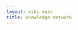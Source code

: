 ```yaml
---
layout: wiki_main
title: Knowledge network
---
```



<div id="neural-network">
</div>


<script>

window.addEventListener('load', function(e) {
	const KnowledgeGraph = window.$graph()

	const targetElement = document.querySelector('#neural-network')

	const dataset = ({{ site.data.wiki_datasets | jsonify }})
	console.log(dataset)

	KnowledgeGraph(document.querySelector("#neural-network"))
	  .graphData(dataset)
	  .width(targetElement.offsetWidth)
	  .height(targetElement.offsetWidth)
	  .nodeCanvasObject(function(node, ctx) {
	    const path = node.id;
        const fontSize = 8;

        const hierarchyNodes = path.split("/");
        const label = hierarchyNodes[hierarchyNodes.length - 1];

		// Rendering Text
		ctx.font = `${fontSize}px Sans-Serif`;
        const textWidth = ctx.measureText(label).width;
        const bckgDimensions = [textWidth, fontSize].map(n => n + fontSize * 0.2); // some padding
		ctx.textAlign = 'center';
        ctx.textBaseline = 'middle';
        ctx.fillStyle = 'black';
        ctx.fillText(label, node.x, node.y + 12);

		// Rendering Circle
	  	const size = 12;
		const radius = size / 2;
		ctx.fillStyle = "rgba(0, 0, 0, 0.2)"
		ctx.beginPath();
		ctx.arc(node.x, node.y, radius, 0, 2 * Math.PI, false)
		ctx.fill()

        node.__bckgDimensions = bckgDimensions;
	  })
	  .nodePointerAreaPaint(function(node, color, ctx) {
	  	const size = 12;
		const radius = size / 2;
		ctx.fillStyle = color
		ctx.beginPath();
		ctx.arc(node.x, node.y, radius, 0, 2 * Math.PI, false)
		ctx.fill()
	  })
	  .onNodeClick(function(node, event) {
		const path = node.id
		window.location.assign("/wiki/" + path)
	  })

})

</script>

